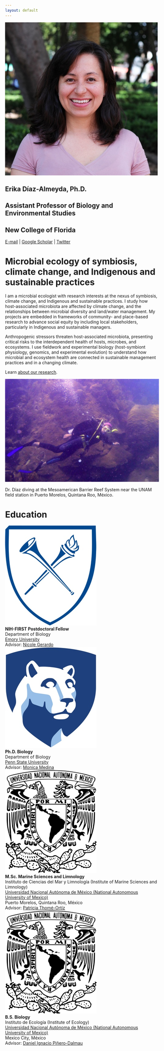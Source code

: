 ```yaml
---
layout: default
---
```


<div class="my-hero-align my-pad-top">
  <div class="my-flex my-col-center">
    <div class="my-col-40 my-hero-profile">
      <img src="/assets/img/profile.jpg">
    </div>
    <div class="my-col-60 my-hero-text">
      <h2>Erika Díaz-Almeyda, Ph.D.</h2>
      <div class="my-header-thin">
        <h2>Assistant Professor of Biology and Environmental Studies</h2>
        <h2>New College of Florida</h2>
      </div>
      <p><a href="mailto:ediazalmeyda@ncf.edu">E-mail</a> | <a href="https://scholar.google.com/citations?user=wlIHaV8AAAAJ" target="_blank">Google Scholar</a> | <a href="https://twitter.com/erikadiazal" target="_blank">Twitter</a></p>
    </div>
  </div>
</div>

# Microbial ecology of symbiosis, climate change, and Indigenous and sustainable practices

I am a microbial ecologist with research interests at the nexus of symbiosis, climate change, and Indigenous and sustainable practices. I study how host-associated microbiota are affected by climate change, and the relationships between microbial diversity and land/water management. My projects are embedded in frameworks of community- and place-based research to advance social equity by including local stakeholders, particularly in Indigenous and sustainable managers.

Anthropogenic stressors threaten host-associated microbiota, presenting critical risks to the interdependent health of hosts, microbes, and ecosystems. I use fieldwork and experimental biology (host-symbiont physiology, genomics, and experimental evolution) to understand how microbial and ecosystem health are connected in sustainable management practices and in a changing climate.

Learn [about our research](/research/).

<p><img src="/assets/img/diving.jpg"></p>
<p class="my-img-cap">Dr. Díaz diving at the Mesoamerican Barrier Reef System near the UNAM field station in Puerto Morelos, Quintana Roo, México.</p>

# Education

<div class="my-flex-edu">
  <div class="my-edu-logo"><img src="/assets/img/emory.jpg"></div>
  <div>
    <b>NIH-FIRST Postdoctoral Fellow</b><br>
    Department of Biology<br>
    <a href="https://www.emory.edu" target="_blank">Emory University</a><br>
    Advisor: <a href="https://scholarblogs.emory.edu/gerardolab/" target="_blank">Nicole Gerardo</a>
  </div>
</div>

<div class="my-flex-edu">
  <div class="my-edu-logo"><img src="/assets/img/psu.jpg"></div>
  <div>
    <b>Ph.D. Biology</b><br>
    Department of Biology<br>
    <a href="https://www.psu.edu" target="_blank">Penn State University</a><br>
    Advisor: <a href="https://www.huck.psu.edu/people/monica-medina" target="_blank">Monica Medina</a>
  </div>
</div>

<div class="my-flex-edu">
  <div class="my-edu-logo"><img src="/assets/img/unam.jpg"></div>
  <div>
    <b>M.Sc. Marine Sciences and Limnology</b><br>
    Instituto de Ciencias del Mar y Limnología (Institute of Marine Sciences and Limnology)<br>
    <a href="https://www.unam.mx" target="_blank">Universidad Nacional Autónoma de México (National Autonomous University of Mexico)</a><br>
    Puerto Morelos, Quintana Roo, México<br>
    Advisor: <a href="https://www.icmyl.unam.mx/puerto_morelos/mazatlan/en/node/26" target="_blank">Patricia Thomé-Ortíz</a>
  </div>
</div>

<div class="my-flex-edu">
  <div class="my-edu-logo"><img src="/assets/img/unam.jpg"></div>
  <div>
    <b>B.S. Biology</b><br>
    Instituto de Ecología (Institute of Ecology)<br>
    <a href="https://www.unam.mx" target="_blank">Universidad Nacional Autónoma de México (National Autonomous University of Mexico)</a><br>
    Mexico City, México<br>
    Advisor: <a href="http://web2.ecologia.unam.mx/perfiles/perfil.php?ID=1237853475640" target="_blank">Daniel Ignacio Piñero-Dalmau</a>
  </div>
</div>
